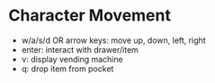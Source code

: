 # Character Movement
- w/a/s/d OR arrow keys: move up, down, left, right
- enter: interact with drawer/item
- v: display vending machine
- q: drop item from pocket